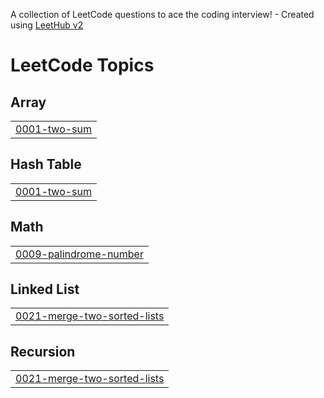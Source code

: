 A collection of LeetCode questions to ace the coding interview! - Created using [LeetHub v2](https://github.com/arunbhardwaj/LeetHub-2.0)
<!---LeetCode Topics Start-->
# LeetCode Topics
## Array
|  |
| ------- |
| [0001-two-sum](https://github.com/DEBASMITA2702/QCPP/tree/master/0001-two-sum) |
## Hash Table
|  |
| ------- |
| [0001-two-sum](https://github.com/DEBASMITA2702/QCPP/tree/master/0001-two-sum) |
## Math
|  |
| ------- |
| [0009-palindrome-number](https://github.com/DEBASMITA2702/QCPP/tree/master/0009-palindrome-number) |
## Linked List
|  |
| ------- |
| [0021-merge-two-sorted-lists](https://github.com/DEBASMITA2702/QCPP/tree/master/0021-merge-two-sorted-lists) |
## Recursion
|  |
| ------- |
| [0021-merge-two-sorted-lists](https://github.com/DEBASMITA2702/QCPP/tree/master/0021-merge-two-sorted-lists) |
<!---LeetCode Topics End-->